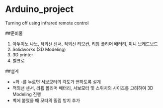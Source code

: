 # Arduino_project
Turning off using infrared remote control

##준비물
1. 아두이노 나노, 적외선 센서, 적외선 리모컨, 리튬 폴리머 배터리, 미니 브레드보드
2. Solidworks (3D Modeling)
3. 3D printer
4. 벨크로

##설계
* +와 -를 누르면 서보모터의 각도가 변하도록 설계
* 적외선 센서, 리튬 폴리머 배터리, 서보모터 및 스위치의 사이즈를 고려하여 3D Modeling 진행
* 벽에 붙였을 때 모터의 밀림 방지 추가
